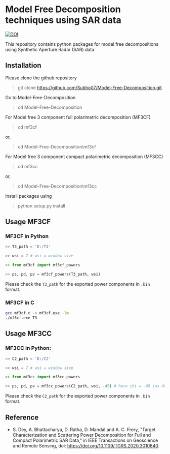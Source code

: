 # Model Free Decomposition techniques using SAR data

[![DOI](https://img.shields.io/badge/DOI-https%3A%2F%2Fdoi.org%2F10.1109%2FTGRS.2020.3010840-brightgreen)](https://doi.org/10.1109/TGRS.2020.3010840)

This repository contains python packages for model free decompositions using Synthetic Aperture Radar (SAR) data



## Installation

Please clone the github repository

> git clone https://github.com/Subho07/Model-Free-Decomposition.git

Go to Model-Free-Decomposition

> cd Model-Free-Decomposition

For Model free 3 component full polarimetric decomposition (MF3CF)

> cd mf3cf 

or, 

> cd Model-Free-Decomposition\mf3cf

For Model free 3 component compact polarimetric decomposition (MF3CC)

> cd mf3cc

or, 

> cd Model-Free-Decomposition\mf3cc

Install packages using

> python setup.py install

## Usage MF3CF

### MF3CF in Python
```python
>> T3_path = 'D:/T3'

>> wsi = 7 # wsi = window size

>> from mf3cf import mf3cf_powers

>> ps, pd, pv = mf3cf_powers(T3_path, wsi)
```
Please check the `T3_path` for the exported power components in `.bin` format.

### MF3CF in C
```bash
gcc mf3cf.c -o mf3cf.exe -lm
./mf3cf.exe T3
```

## Usage MF3CC

### MF3CC in Python:
```python
>> C2_path = 'D:/C2'

>> wsi = 7 # wsi = window size

>> from mf3cc import mf3cc_powers

>> ps, pd, pv = mf3cc_powers(C2_path, wsi, -45) # here chi = -45 (as default)
```
Please check the `C2_path` for the exported power components in `.bin` format.

## Reference

- S. Dey, A. Bhattacharya, D. Ratha, D. Mandal and A. C. Frery, "Target Characterization and Scattering Power Decomposition for Full and Compact Polarimetric SAR Data," in IEEE Transactions on Geoscience and Remote Sensing, doi: https://doi.org/10.1109/TGRS.2020.3010840.

